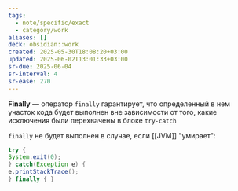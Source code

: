 ```yaml
---
tags:
  - note/specific/exact
  - category/work
aliases: []
deck: obsidian::work
created: 2025-05-30T18:08:20+03:00
updated: 2025-06-02T13:01:33+03:00
sr-due: 2025-06-04
sr-interval: 4
sr-ease: 270
---
```


**Finally**
—
оператор `finally` гарантирует, что определенный в нем участок кода будет выполнен вне зависимости от того, какие исключения были перехвачены в блоке `try-catch`

`finally` не будет выполнен в случае, если [[JVM]] "умирает":
```java
try {
System.exit(0);
} catch(Exception e) {
e.printStackTrace();
} finally { }
```
